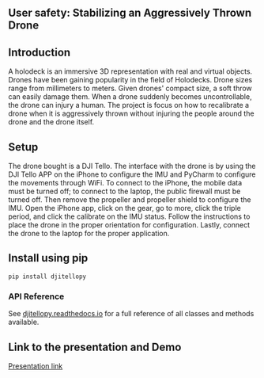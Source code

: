 ## User safety: Stabilizing an Aggressively Thrown Drone

## Introduction
A holodeck is an immersive 3D representation with real and virtual objects. Drones have been gaining popularity in the field of Holodecks. Drone sizes range from millimeters to meters. Given drones' compact size, a soft throw can easily damage them. When a drone suddenly becomes uncontrollable, the drone can injury a human. The project is focus on how to recalibrate a drone when it is aggressively thrown without injuring the people around the drone and the drone itself. 


## Setup
The drone bought is a DJI Tello. The interface with the drone is by using the DJI Tello APP on the iPhone to configure the IMU and PyCharm to configure the movements through WiFi. To connect to the iPhone, the mobile data must be turned off; to connect to the laptop, the public firewall must be turned off.  Then remove the propeller and propeller shield to configure the IMU. Open the iPhone app, click on the gear, go to more, click the triple period, and click the calibrate on the IMU status. Follow the instructions to place the drone in the proper orientation for configuration. Lastly, connect the drone to the laptop for the proper application.


## Install using pip
```
pip install djitellopy
```

### API Reference
See [djitellopy.readthedocs.io](https://djitellopy.readthedocs.io/en/latest/) for a full reference of all classes and methods available.

## Link to the presentation and Demo
[Presentation link](https://docs.google.com/presentation/d/1P0m3uzEY-Vi8pXtksyWS5TmHN1pD7XP-A5JoB5ucC9U/edit?usp=sharing)
